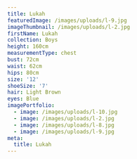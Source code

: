 ```yaml
---
title: Lukah
featuredImage: /images/uploads/l-9.jpg
imageThumbnail: /images/uploads/l-2.jpg
firstName: Lukah
collection: Boys
height: 160cm
measurementType: chest
bust: 72cm
waist: 62cm
hips: 80cm
size: '12'
shoeSize: '7'
hair: Light Brown
eyes: Blue
imagePortfolio:
  - image: /images/uploads/l-10.jpg
  - image: /images/uploads/l-2.jpg
  - image: /images/uploads/l-8.jpg
  - image: /images/uploads/l-9.jpg
meta:
  title: Lukah
---
```



